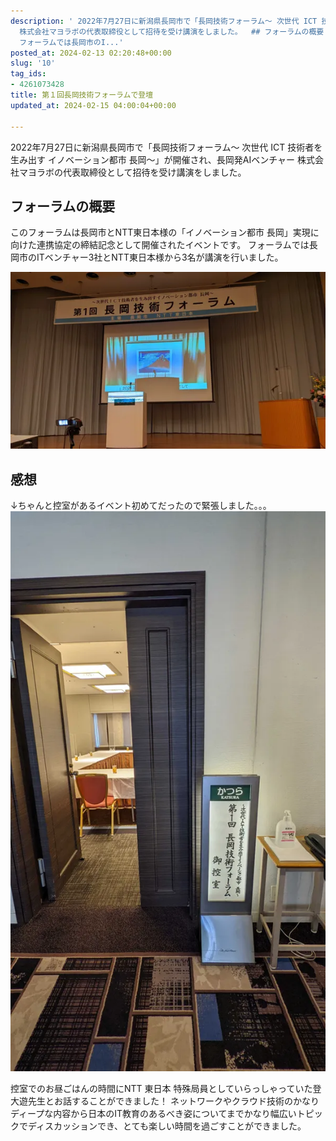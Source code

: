 ```yaml
---
description: ' 2022年7月27日に新潟県長岡市で「長岡技術フォーラム～ 次世代 ICT 技術者を生み出す イノベーション都市 長岡～」が開催され、長岡発AIベンチャー
  株式会社マヨラボの代表取締役として招待を受け講演をしました。  ## フォーラムの概要 このフォーラムは長岡市とNTT東日本様の「イノベーション都市 長岡」実現に向けた連携協定の締結記念として開催されたイベントです。
  フォーラムでは長岡市のI...'
posted_at: 2024-02-13 02:20:48+00:00
slug: '10'
tag_ids:
- 4261073428
title: 第１回長岡技術フォーラムで登壇
updated_at: 2024-02-15 04:00:04+00:00

---
```


2022年7月27日に新潟県長岡市で「長岡技術フォーラム～ 次世代 ICT 技術者を生み出す イノベーション都市 長岡～」が開催され、長岡発AIベンチャー 株式会社マヨラボの代表取締役として招待を受け講演をしました。

## フォーラムの概要
このフォーラムは長岡市とNTT東日本様の「イノベーション都市 長岡」実現に向けた連携協定の締結記念として開催されたイベントです。
フォーラムでは長岡市のITベンチャー3社とNTT東日本様から3名が講演を行いました。

<img src='/static/images/articles/10/d6e0cf63b28c545891d9cf70b24b5558.webp' origin_url='https://github.com/ShotaroKataoka/ShotaroKataoka.github.io/assets/42331656/c42fdaf7-c709-4cf1-8888-af5a3537a79b' alt='image' />

## 感想
↓ちゃんと控室があるイベント初めてだったので緊張しました。。。
<img src='/static/images/articles/10/3655a216d163a33e2748bfecd21329db.webp' origin_url='https://github.com/ShotaroKataoka/ShotaroKataoka.github.io/assets/42331656/08b61718-f34d-496d-bc94-b57f7fb1886c' alt='image' />

控室でのお昼ごはんの時間にNTT 東日本 特殊局員としていらっしゃっていた登大遊先生とお話することができました！
ネットワークやクラウド技術のかなりディープな内容から日本のIT教育のあるべき姿についてまでかなり幅広いトピックでディスカッションでき、とても楽しい時間を過ごすことができました。

